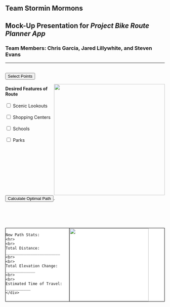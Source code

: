 
<h2>Team Stormin Mormons</h2>
<h2>Mock-Up Presentation for <i>Project Bike Route Planner App</i></h2>
<h3>Team Members: Chris Garcia, Jared Lillywhite, and Steven Evans</h3>
<hr>
<br>
<button type="button">Select Points</button>
<br>

  <p><img src="http://www.nationsonline.org/maps/USA/Utah_map.jpg" height="350px" width="350px" align="right"></p>  
  <div>
  <h4>Desired Features of Route</h4>
    <p>
    <form>
  <div>
    <input type="checkbox" id="scenic" name="desiredfeatures" value="scenic">
    <label for="scenic">Scenic Lookouts</label>
  </div>
  <br>
  <div>
    <input type="checkbox" id="sC" name="desiredfeatures" value="sC">
    <label for="sC">Shopping Centers</label>
  </div>
  <br>
  <div>
    <input type="checkbox" id="schools" name="desiredfeatures" value="schools">
    <label for="schools">Schools</label>
  </div>
  <br>
  <div>
    <input type="checkbox" id="parks" name="desiredfeatures" value="parks">
    <label for="parks">Parks</label>
  </div>
  <br>
  <br>
  <div>
     <button type="submit">Calculate Optimal Path</button>.
  </div>
  </form>
    </p>
</div>
<br>
<br>
<br>
<br>
	<style type="text/css">
	<!--
	#box1	{ 
		border:1px solid #000;
		background:white;
		min-height:230px;
		margin-right:200px;
	}
	#box2 	{
		float:right;
		background:white;
		border:1px solid #000;
		min-height:230px;
		width:300px;
	}
	-->
	</style>
<div id="container">
	<div id="box2">
    <img src= "https://d26d74ht2k6aj1.cloudfront.net/help/images/profile.png" height="230px" width="250px">
	</div>
	<div id="box1">

    New Path Stats:
    <hr>
    <br>
    Total Distance: ________________________
    <br>
    <br>
    Total Elevation Change: _____________
    <br>
    <br>
    Estimated Time of Travel: ___________
	</div>
</div>
